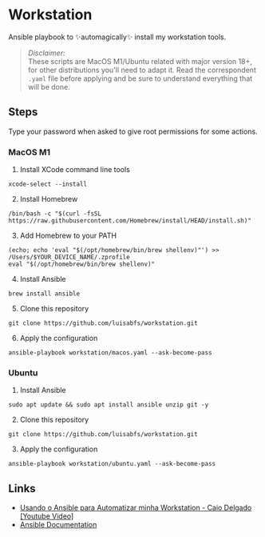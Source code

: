 # Workstation
Ansible playbook to ✨automagically✨ install my workstation tools.

>_Disclaimer:_  
These scripts are MacOS M1/Ubuntu related with major version 18+, for other distributions you'll need to adapt it.
Read the correspondent `.yaml` file before applying and be sure to understand everything that will be done.


## Steps
Type your password when asked to give root permissions for some actions.

### MacOS M1

1. Install XCode command line tools

```
xcode-select --install
```

2. Install Homebrew

```
/bin/bash -c "$(curl -fsSL https://raw.githubusercontent.com/Homebrew/install/HEAD/install.sh)"
```

3. Add Homebrew to your PATH
```
(echo; echo 'eval "$(/opt/homebrew/bin/brew shellenv)"') >> /Users/$YOUR_DEVICE_NAME/.zprofile
eval "$(/opt/homebrew/bin/brew shellenv)"
```

4. Install Ansible
```
brew install ansible
```

5. Clone this repository
```
git clone https://github.com/luisabfs/workstation.git
```

6. Apply the configuration
```
ansible-playbook workstation/macos.yaml --ask-become-pass
```

### Ubuntu

1. Install Ansible
```
sudo apt update && sudo apt install ansible unzip git -y
```

2. Clone this repository
```
git clone https://github.com/luisabfs/workstation.git
```

3. Apply the configuration
```
ansible-playbook workstation/ubuntu.yaml --ask-become-pass
```

## Links

- [Usando o Ansible para Automatizar minha Workstation - Caio Delgado [Youtube Video]](https://youtu.be/bG2kX7W_s0c)
- [Ansible Documentation](https://docs.ansible.com/)
